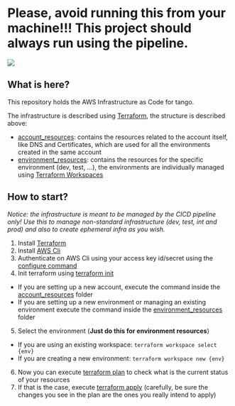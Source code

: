 # Please, avoid running this from your machine!!! This project should always run using the pipeline.

![](https://codebuild.eu-central-1.amazonaws.com/badges?uuid=eyJlbmNyeXB0ZWREYXRhIjoiNUtKT1JZRWtucFBLWVlVQ053L09ON0tIVmZQQ0FKUXRQcjFxU2hSUjZiVThkZXVmQ2tWWEVmRTdQUXNpVGtJOExrR1p4L0ZaWVNpdzZIMGZJcHY4SlRVPSIsIml2UGFyYW1ldGVyU3BlYyI6ImpEUFA3TGhGbHNNaVdxY0MiLCJtYXRlcmlhbFNldFNlcmlhbCI6MX0%3D&branch=develop)

## What is here?
This repository holds the AWS Infrastructure as Code for tango.

The infrastructure is described using [Terraform](https://www.terraform.io/), the structure is described above:

* [account_resources](account_resources/): contains the resources related to the account itself, like DNS and Certificates, which are used for all the environments created in the same account
* [environment_resources](environment_resources/): contains the resources for the specific environment (dev, test, ...), the environments are individually managed using [Terraform Workspaces](https://www.terraform.io/docs/commands/workspace/index.html)

## How to start?

*Notice: the infrastructure is meant to be managed by the CICD pipeline only! Use this to manage non-standard infrastructure (dev, test, int and prod) and also to create ephemeral infra as you wish.*

1. Install [Terraform](https://www.terraform.io/downloads.html)
2. Install [AWS Cli](https://docs.aws.amazon.com/cli/latest/userguide/cli-chap-install.html)
3. Authenticate on AWS Cli using your access key id/secret using the [configure command](https://docs.aws.amazon.com/cli/latest/userguide/cli-chap-configure.html#cli-quick-configuration)
4. Init terraform using [terraform init](https://www.terraform.io/docs/commands/init.html)
  - If you are setting up a new account, execute the command inside the [account_resources](account_resources) folder
  - If you are setting up a new environment or managing an existing environment execute the command inside the [environment_resources](environment_resources) folder
5. Select the environment (**Just do this for environment resources**)
  - If you are using an existing workspace: `terraform workspace select {env}`
  - If you are creating a new environment: `terraform workspace new {env}`
6. Now you can execute [terraform plan](https://www.terraform.io/docs/commands/plan.html) to check what is the current status of your resources
7. If that is the case, execute [terraform apply](https://www.terraform.io/docs/commands/apply.html) (carefully, be sure the changes you see in the plan are the ones you really intend to apply)
